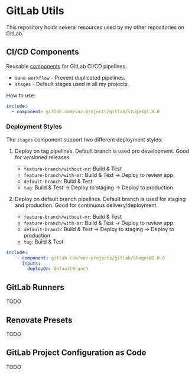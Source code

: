# GitLab Utils
This repository holds several resources used by my other repositories on GitLab.


## CI/CD Components
Reusable [components](https://docs.gitlab.com/ee/ci/components/) for GitLab CI/CD pipelines.

- `sane-workflow` - Prevent duplicated pipelines.
- `stages` - Default stages used in all my projects.

How to use:
```yaml
include:
  - component: gitlab.com/vaz-projects/gitlab/stages@1.0.0
```


### Deployment Styles
The `stages` component support two different deployment styles:

1. Deploy on tag pipelines. Default branch is used pro development. Good for versioned releases.
    - `feature-branch/without-mr`: Build & Test
    - `feature-branch/with-mr`: Build & Test -> Deploy to review app
    - `default-branch`: Build & Test
    - `tag`: Build & Test -> Deploy to staging -> Deploy to production
    
1. Deploy on default branch pipelines. Default branch is used for staging and production. Good for continuous delivery/deployment.
    - `feature-branch/without-mr`: Build & Test
    - `feature-branch/with-mr`: Build & Test -> Deploy to review app
    - `default-branch`: Build & Test -> Deploy to staging -> Deploy to production
    - `tag`: Build & Test

``` yaml
include:
    - component: gitlab.com/vaz-projects/gitlab/stages@1.0.0
      inputs:
        deployOn: defaultBranch
```


## GitLab Runners
TODO


## Renovate Presets
TODO


## GitLab Project Configuration as Code
TODO